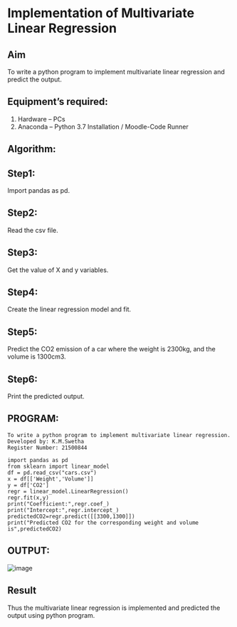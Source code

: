 # Implementation of Multivariate Linear Regression
## Aim
To write a python program to implement multivariate linear regression and predict the output.
## Equipment’s required:
1.	Hardware – PCs
2.	Anaconda – Python 3.7 Installation / Moodle-Code Runner
## Algorithm:
## Step1:
Import pandas as pd.

## Step2:
Read the csv file.

## Step3:
Get the value of X and y variables.

## Step4:
Create the linear regression model and fit.

## Step5:
Predict the CO2 emission of a car where the weight is 2300kg, and the volume is 1300cm3.

## Step6:
Print the predicted output.

## PROGRAM:
```
To write a python program to implement multivariate linear regression.
Developed by: K.M.Swetha
Register Number: 21500844

import pandas as pd
from sklearn import linear_model
df = pd.read_csv("cars.csv")
x = df[['Weight','Volume']]
y = df['CO2']
regr = linear_model.LinearRegression()
regr.fit(x,y)
print("Coefficient:",regr.coef_)
print("Intercept:",regr.intercept_)
predictedCO2=regr.predict([[3300,1300]])
print("Predicted CO2 for the corresponding weight and volume is",predictedCO2)
```
## OUTPUT:


![image](https://user-images.githubusercontent.com/94228215/154504134-eb667ce7-c828-47f3-a595-160e72ce6f8e.png)


## Result
Thus the multivariate linear regression is implemented and predicted the output using python program.
